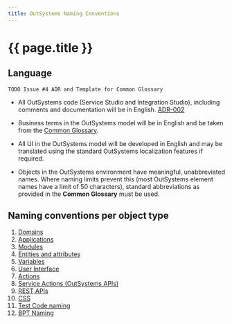```yaml
---
title: OutSystems Naming Conventions
---
```

# {{ page.title }}

## Language

    TODO Issue #4 ADR and Template for Common Glossary

* All OutSystems code (Service Studio and Integration Studio), including comments and documentation will be in English. [ADR-002](adr\ADR-002-standard-language-is-English.html)
* Business terms in the OutSystems model will be in English and be taken from the [Common Glossary](../common-glossary-template.html).

* All UI in the OutSystems model will be developed in English and may be translated using the standard OutSystems localization features if required.
* Objects in the OutSystems environment have meaningful, unabbreviated names. Where naming limits prevent this (most OutSystems element names have a limit of 50 characters), standard abbreviations as provided in the **Common Glossary** must be used.

## Naming conventions per object type

1. [Domains](..\naming\domain-naming.html)
1. [Applications](..\naming\application-naming.html)
1. [Modules](..\naming\module-naming.html)
1. [Entities and attributes](..\naming\entity-naming.html)
1. [Variables](..\naming\variable-naming.html)
1. [User Interface](..\naming\user-interface-naming.html)
1. [Actions](..\naming\action-naming.html)
1. [Service Actions (OutSystems APIs)](..\naming\service-action-naming.html)
1. [REST APIs](..\naming\rest-api-naming.html)
1. [CSS](..\naming\css-naming.html)
1. [Test Code naming](..\naming\test-code-naming.html)
1. [BPT Naming](..\naming\bpt-naming.html)

